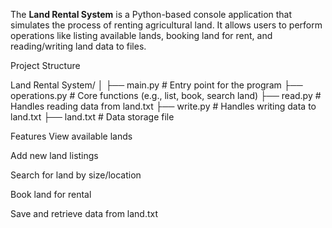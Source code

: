 The **Land Rental System** is a Python-based console application that simulates the process of renting agricultural land. It allows users to perform operations like listing available lands, booking land for rent, and reading/writing land data to files.

 Project Structure

Land Rental System/
│
├── main.py # Entry point for the program
├── operations.py # Core functions (e.g., list, book, search land)
├── read.py # Handles reading data from land.txt
├── write.py # Handles writing data to land.txt
├── land.txt # Data storage file



 Features
View available lands

Add new land listings

Search for land by size/location

Book land for rental

Save and retrieve data from land.txt
